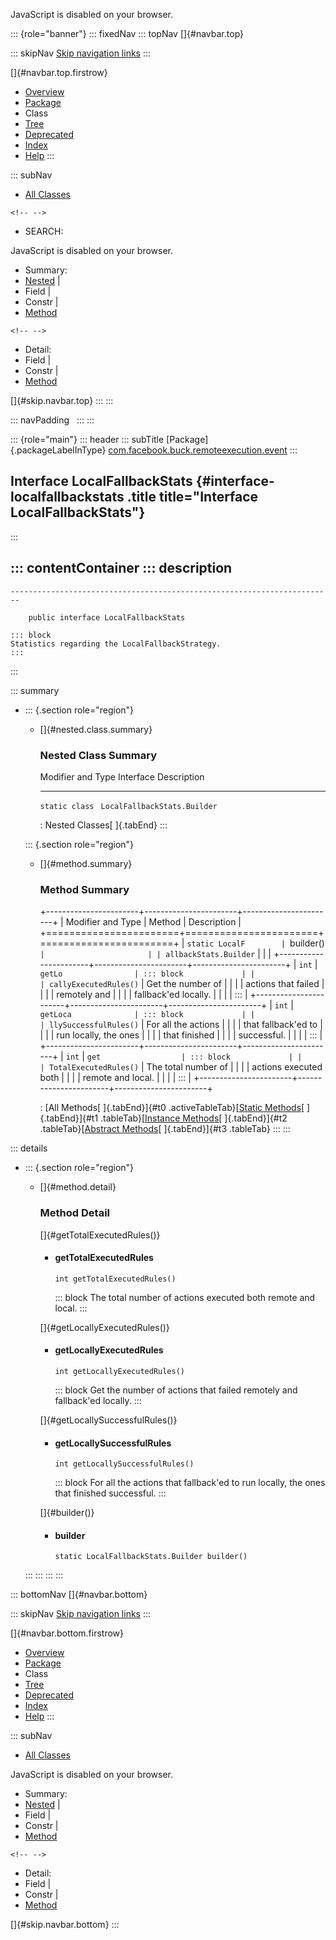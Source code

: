 <div>

JavaScript is disabled on your browser.

</div>

::: {role="banner"}
::: fixedNav
::: topNav
[]{#navbar.top}

::: skipNav
[Skip navigation links](#skip.navbar.top "Skip navigation links")
:::

[]{#navbar.top.firstrow}

-   [Overview](../../../../../index.html)
-   [Package](package-summary.html)
-   Class
-   [Tree](package-tree.html)
-   [Deprecated](../../../../../deprecated-list.html)
-   [Index](../../../../../index-all.html)
-   [Help](../../../../../help-doc.html)
:::

::: subNav
-   [All Classes](../../../../../allclasses.html)

```{=html}
<!-- -->
```
-   SEARCH:

<div>

<div>

JavaScript is disabled on your browser.

</div>

</div>

<div>

-   Summary: 
-   [Nested](#nested.class.summary) \| 
-   Field \| 
-   Constr \| 
-   [Method](#method.summary)

```{=html}
<!-- -->
```
-   Detail: 
-   Field \| 
-   Constr \| 
-   [Method](#method.detail)

</div>

[]{#skip.navbar.top}
:::
:::

::: navPadding
 
:::
:::

::: {role="main"}
::: header
::: subTitle
[Package]{.packageLabelInType} [com.facebook.buck.remoteexecution.event](package-summary.html)
:::

## Interface LocalFallbackStats {#interface-localfallbackstats .title title="Interface LocalFallbackStats"}
:::

::: contentContainer
::: description
-   

    ------------------------------------------------------------------------

        public interface LocalFallbackStats

    ::: block
    Statistics regarding the LocalFallbackStrategy.
    :::
:::

::: summary
-   ::: {.section role="region"}
    -   []{#nested.class.summary}

        ### Nested Class Summary

          Modifier and Type   Interface                      Description
          ------------------- ------------------------------ -------------
          `static class `     `LocalFallbackStats.Builder`    

          : Nested Classes[ ]{.tabEnd}
    :::

    ::: {.section role="region"}
    -   []{#method.summary}

        ### Method Summary

        +-----------------------+-----------------------+-----------------------+
        | Modifier and Type     | Method                | Description           |
        +=======================+=======================+=======================+
        | `static LocalF        | `builder()`           |                       |
        | allbackStats.Builder` |                       |                       |
        +-----------------------+-----------------------+-----------------------+
        | `int`                 | `getLo                | ::: block             |
        |                       | callyExecutedRules()` | Get the number of     |
        |                       |                       | actions that failed   |
        |                       |                       | remotely and          |
        |                       |                       | fallback\'ed locally. |
        |                       |                       | :::                   |
        +-----------------------+-----------------------+-----------------------+
        | `int`                 | `getLoca              | ::: block             |
        |                       | llySuccessfulRules()` | For all the actions   |
        |                       |                       | that fallback\'ed to  |
        |                       |                       | run locally, the ones |
        |                       |                       | that finished         |
        |                       |                       | successful.           |
        |                       |                       | :::                   |
        +-----------------------+-----------------------+-----------------------+
        | `int`                 | `get                  | ::: block             |
        |                       | TotalExecutedRules()` | The total number of   |
        |                       |                       | actions executed both |
        |                       |                       | remote and local.     |
        |                       |                       | :::                   |
        +-----------------------+-----------------------+-----------------------+

        : [All Methods[ ]{.tabEnd}]{#t0 .activeTableTab}[[Static
        Methods](javascript:show(1);)[ ]{.tabEnd}]{#t1
        .tableTab}[[Instance
        Methods](javascript:show(2);)[ ]{.tabEnd}]{#t2
        .tableTab}[[Abstract
        Methods](javascript:show(4);)[ ]{.tabEnd}]{#t3 .tableTab}
    :::
:::

::: details
-   ::: {.section role="region"}
    -   []{#method.detail}

        ### Method Detail

        []{#getTotalExecutedRules()}

        -   #### getTotalExecutedRules

            ``` methodSignature
            int getTotalExecutedRules()
            ```

            ::: block
            The total number of actions executed both remote and local.
            :::

        []{#getLocallyExecutedRules()}

        -   #### getLocallyExecutedRules

            ``` methodSignature
            int getLocallyExecutedRules()
            ```

            ::: block
            Get the number of actions that failed remotely and
            fallback\'ed locally.
            :::

        []{#getLocallySuccessfulRules()}

        -   #### getLocallySuccessfulRules

            ``` methodSignature
            int getLocallySuccessfulRules()
            ```

            ::: block
            For all the actions that fallback\'ed to run locally, the
            ones that finished successful.
            :::

        []{#builder()}

        -   #### builder

            ``` methodSignature
            static LocalFallbackStats.Builder builder()
            ```
    :::
:::
:::
:::

::: bottomNav
[]{#navbar.bottom}

::: skipNav
[Skip navigation links](#skip.navbar.bottom "Skip navigation links")
:::

[]{#navbar.bottom.firstrow}

-   [Overview](../../../../../index.html)
-   [Package](package-summary.html)
-   Class
-   [Tree](package-tree.html)
-   [Deprecated](../../../../../deprecated-list.html)
-   [Index](../../../../../index-all.html)
-   [Help](../../../../../help-doc.html)
:::

::: subNav
-   [All Classes](../../../../../allclasses.html)

<div>

<div>

JavaScript is disabled on your browser.

</div>

</div>

<div>

-   Summary: 
-   [Nested](#nested.class.summary) \| 
-   Field \| 
-   Constr \| 
-   [Method](#method.summary)

```{=html}
<!-- -->
```
-   Detail: 
-   Field \| 
-   Constr \| 
-   [Method](#method.detail)

</div>

[]{#skip.navbar.bottom}
:::
